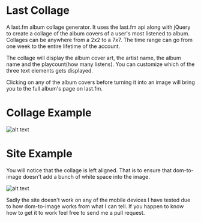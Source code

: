 # Last Collage

A last.fm album collage generator. It uses the last.fm api along with jQuery to create a collage of the album covers of a user's most listened to album. Collages can be anywhere from a 2x2 to a 7x7. The time range can go from one week to the entire lifetime of the account.

The collage will display the album cover art, the artist name, the album name and the playcount(how many listens). You can customize which of the three text elements gets displayed.

Clicking on any of the album covers before turning it into an image will bring you to the full album's page on last.fm.

# Collage Example

![alt text](https://i.imgur.com/1c6jpvO.png "5x5 Collage Example")

# Site Example

You will notice that the collage is left aligned. That is to ensure that dom-to-image doesn't add a bunch of white space into the image. 

![alt text](https://i.imgur.com/wdKwuE4.jpg "Site Example")


Sadly the site doesn't work on any of the mobile devices I have tested due to how dom-to-image works from what I can tell. If you happen to know how to get it to work feel free to send me a pull request.